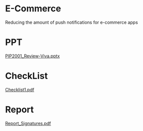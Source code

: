 # E-Commerce
Reducing the amount of push notifications for e-commerce apps

# PPT
[PIP2001_Review-Viva.pptx](https://github.com/user-attachments/files/18436680/PIP2001_Review-Viva.pptx)
# CheckList
[Checklist1.pdf](https://github.com/user-attachments/files/18485333/Checklist1.pdf)
# Report
[Report_Signatures.pdf](https://github.com/user-attachments/files/18485354/Report_Signatures.pdf)
